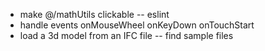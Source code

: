 - make @/mathUtils clickable -- eslint
- handle events onMouseWheel onKeyDown onTouchStart
- load a 3d model from an IFC file -- find sample files